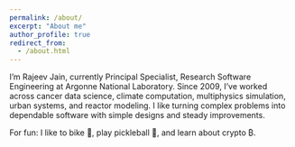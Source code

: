 ```yaml
---
permalink: /about/
excerpt: "About me"
author_profile: true
redirect_from:
  - /about.html
---
```


I’m Rajeev Jain, currently Principal Specialist, Research Software Engineering at Argonne National Laboratory. Since 2009, I’ve worked across cancer data science, climate computation, multiphysics simulation, urban systems, and reactor modeling. I like turning complex problems into dependable software with simple designs and steady improvements.

For fun: I like to bike 🚴, play pickleball 🏓, and learn about crypto ₿.